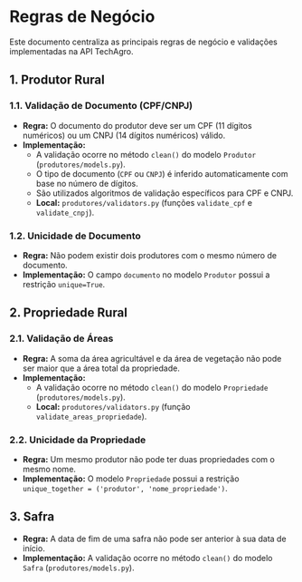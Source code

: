 # Regras de Negócio

Este documento centraliza as principais regras de negócio e validações implementadas na API TechAgro.

## 1. Produtor Rural

### 1.1. Validação de Documento (CPF/CNPJ)
- **Regra:** O documento do produtor deve ser um CPF (11 dígitos numéricos) ou um CNPJ (14 dígitos numéricos) válido.
- **Implementação:**
  - A validação ocorre no método `clean()` do modelo `Produtor` (`produtores/models.py`).
  - O tipo de documento (`CPF` ou `CNPJ`) é inferido automaticamente com base no número de dígitos.
  - São utilizados algoritmos de validação específicos para CPF e CNPJ.
  - **Local:** `produtores/validators.py` (funções `validate_cpf` e `validate_cnpj`).

### 1.2. Unicidade de Documento
- **Regra:** Não podem existir dois produtores com o mesmo número de documento.
- **Implementação:** O campo `documento` no modelo `Produtor` possui a restrição `unique=True`.

## 2. Propriedade Rural

### 2.1. Validação de Áreas
- **Regra:** A soma da área agricultável e da área de vegetação não pode ser maior que a área total da propriedade.
- **Implementação:**
  - A validação ocorre no método `clean()` do modelo `Propriedade` (`produtores/models.py`).
  - **Local:** `produtores/validators.py` (função `validate_areas_propriedade`).

### 2.2. Unicidade da Propriedade
- **Regra:** Um mesmo produtor não pode ter duas propriedades com o mesmo nome.
- **Implementação:** O modelo `Propriedade` possui a restrição `unique_together = ('produtor', 'nome_propriedade')`.

## 3. Safra
- **Regra:** A data de fim de uma safra não pode ser anterior à sua data de início.
- **Implementação:** A validação ocorre no método `clean()` do modelo `Safra` (`produtores/models.py`).